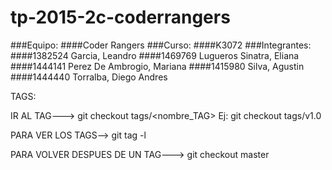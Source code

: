 # tp-2015-2c-coderrangers

###Equipo: 
####Coder Rangers
###Curso:
####K3072
###Integrantes: 
####1382524 	Garcia, Leandro
####1469769 	Lugueros Sinatra, Eliana
####1444141 	Perez De Ambrogio, Mariana
####1415980 	Silva, Agustin 
####1444440 	Torralba, Diego Andres


TAGS:

IR AL TAG---> 			git checkout tags/<nombre_TAG>
					 Ej:  git checkout tags/v1.0

PARA VER LOS TAGS-->  git tag -l

PARA VOLVER DESPUES DE UN TAG---> git checkout master
